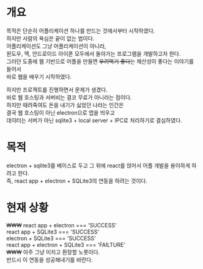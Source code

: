 # 개요
목적은 단순히 어플리케이션 하나를 만드는 것에서부터 시작하였다.  
하지만 사람의 욕심은 끝이 없는 법이다.  
어플리케이션도 그냥 어플리케이션이 아니라,  
윈도우, 맥, 안드로이드 아이폰 모두에서 돌아가는 프로그램을 개발하고자 한다.  
그러던 도중에 웹 기반으로 어플을 만들면 ~~우려먹기 좋다는~~ 채산성이 좋다는 이야기를 들어서  
바로 웹을 배우기 시작하였다.  
  
하지만 프로젝트를 진행하면서 문제가 생겼다.  
바로 웹 호스팅과 서버비는 결코 무료가 아니라는 점이다.  
하지만 때려죽여도 돈을 내기가 싫었던 나라는 인간은  
결국 웹 호스팅이 아닌 electron으로 앱을 띄우고  
데이터는 서버가 아닌 sqlite3 + local server + IPC로 처리하기로 결심하였다.  

# 목적
electron + sqlite3를 베이스로 두고 그 위에 react를 얹어서 어플 개발을 용이하게 하려고 한다.  
즉, react app + electron + SQLite3의 연동을 하려는 것이다.

# 현재 상황
₩₩₩
react app + electron === 'SUCCESS'  
react app + SQLite3 === 'SUCCESS'  
electron + SQLite3 === 'SUCCESS'  
react app + electron + SQLite3 === 'FAILTURE'  
₩₩₩
아주 그냥 미치고 환장할 노릇이다.  
반드시 이 연동을 성공해내기를 바란다.  
